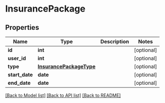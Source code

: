 # InsurancePackage

## Properties
Name | Type | Description | Notes
------------ | ------------- | ------------- | -------------
**id** | **int** |  | [optional] 
**user_id** | **int** |  | [optional] 
**type** | [**InsurancePackageType**](InsurancePackageType.md) |  | [optional] 
**start_date** | **date** |  | [optional] 
**end_date** | **date** |  | [optional] 

[[Back to Model list]](../README.md#documentation-for-models) [[Back to API list]](../README.md#documentation-for-api-endpoints) [[Back to README]](../README.md)

